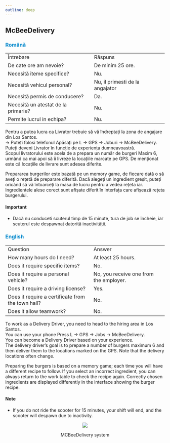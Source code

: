 ```yaml
---
outline: deep
---
```


## McBeeDelivery

### <span style="color: #0088CC">Română</span>

<table>
    <tr>
        <td>Întrebare</td>
        <td>Răspuns</td>
    </tr>
    <tr>
        <td>De cate ore am nevoie?</td>
        <td>De minim 25 ore.</td>
    </tr>
    <tr>
        <td>Necesită iteme specifice?</td>
        <td>Nu.</td>
    </tr>
    <tr>
        <td>Necesită vehicul personal?</td>
        <td>Nu, il primesti de la angajator</td>
    </tr>
    <tr>
        <td>Necesită permis de conducere?</td>
        <td>Da.</td>
    </tr>
    <tr>
        <td>Necesită un atestat de la primarie?</td>
        <td>Nu.</td>
    </tr>
    <tr>
        <td>Permite lucrul in echipa?</td>
        <td>Nu.</td>
    </tr>
</table>

Pentru a putea lucra ca <span class="button-p-job">Livrator</span> trebuie să vă îndreptați la zona de angajare din Los Santos.
<br>-> Puteți folosi telefonul <span class="button-p-job">Apăsați pe L -> GPS -> Joburi -> McBeeDelivery</span>.
<br>Puteți deveni <span class="button-p-job">Livrator</span>  în funcție de experiența dumneavoastră.
<br>Scopul livratorului este acela de a prepara un număr de burgeri <span class="button-r-job">Maxim 6</span>, urmând ca mai apoi să îi livreze la locațiile marcate pe <span class="button-p-job">GPS</span>. De menționat este că locațiile de livrare sunt adesea diferite.

Prepararea burgerilor este bazată pe un memory game, de fiecare dată o să aveți o rețetă de preparare diferită. Dacă alegeți un ingredient greșit, puteți oricând să vă întoarceți la masa de lucru pentru a vedea rețeta iar. Ingredientele alese corect sunt afișate diferit în interfața care afișează rețeta burgerului. 

#### <span class="button-p-job"><b>Important</b></span>

- Dacă nu conduceti scuterul timp de <span class="button-r-job">15 minute</span>, tura de job se încheie, iar scuterul este despawnat datorită inactivității. 

### <span style="color: #0088CC">English</span>

<table>
    <tr>
        <td>Question</td>
        <td>Answer</td>
    </tr>
    <tr>
        <td>How many hours do I need?</td>
        <td>At least 25 hours.</td>
    </tr>
    <tr>
        <td>Does it require specific items?</td>
        <td>No.</td>
    </tr>
    <tr>
        <td>Does it require a personal vehicle?</td>
        <td>No, you receive one from the employer.</td>
    </tr>
    <tr>
        <td>Does it require a driving license?</td>
        <td>Yes.</td>
    </tr>
    <tr>
        <td>Does it require a certificate from the town hall?</td>
        <td>No.</td>
    </tr>
    <tr>
        <td>Does it allow teamwork?</td>
        <td>No.</td>
    </tr>
</table>

To work as a <span class="button-p-job">Delivery Driver</span>, you need to head to the hiring area in Los Santos.
<br>You can use your phone <span class="button-p-job">Press L -> GPS -> Jobs -> McBeeDelivery</span>.
<br>You can become a <span class="button-p-job">Delivery Driver</span> based on your experience.
<br>The delivery driver’s goal is to prepare a number of burgers <span class="button-r-job">maximum 6</span> and then deliver them to the locations marked on the <span class="button-p-job">GPS</span>. Note that the delivery locations often change.

Preparing the burgers is based on a memory game; each time you will have a different recipe to follow. If you select an incorrect ingredient, you can always return to the work table to check the recipe again. Correctly chosen ingredients are displayed differently in the interface showing the burger recipe.

#### <span class="button-p-job"><b>Note</b></span>

- If you do not ride the scooter for <span class="button-r-job">15 minutes</span>, your shift will end, and the scooter will despawn due to inactivity.

<p align="center"><img src="https://i.imgur.com/UDiJlxm.gif"/></p>
<p style="text-align: center">MCBeeDelivery system</p>